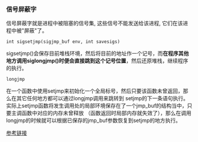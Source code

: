 ### 信号屏蔽字

信号屏蔽字就是进程中被阻塞的信号集, 这些信号不能发送给该进程, 它们在该进程中被"屏蔽"了。



`int sigsetjmp(sigjmp_buf env, int savesigs)`

sigsetjmp()会保存目前堆栈环境，然后将目前的地址作一个记号，而**在程序其他地方调用siglongjmp()时便会直接跳到这个记号位置**，然后还原堆栈，继续程序的执行。



`longjmp`



在一个函数中使用setjmp来初始化一个全局标号，然后只要该函数未曾返回，那么在其它任何地方都可以通过longjmp调用来跳转到 setjmp的下一条语句执行。实际上setjmp函数将发生调用处的局部环境保存在了一个jmp_buf的结构当中，只要主调函数中对应的内存未曾释放 （函数返回时局部内存就失效了），那么在调用longjmp的时候就可以根据已保存的jmp_buf参数恢复到setjmp的地方执行。


[参考链接](http://gityuan.com/2015/12/20/signal/)